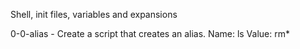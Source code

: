 Shell, init files, variables and expansions

0-0-alias - Create a script that creates an alias.
Name: ls
Value: rm*

